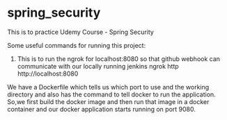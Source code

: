 # spring_security
This is to practice Udemy Course - Spring Security

Some useful commands for running this project:

1) This is to run the ngrok for localhost:8080 so that github webhook can communicate with our locally running jenkins ngrok http http://localhost:8080

We have a Dockerfile which tells us which port to use and the working directory and also has the command to tell docker to run the application. 
So,we first build the docker image and then run that image in a docker container and our docker application starts running on port 9080.

